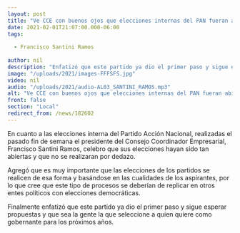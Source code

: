 ```yaml
---
layout: post
title: "Ve CCE con buenos ojos que elecciones internas del PAN fueran abiertas y sin dedazo "
date: 2021-02-01T21:07:00.000-06:00
tags:
  
  - Francisco Santini Ramos
  
author: nil
description: "Enfatizó que este partido ya dio el primer paso y sigue esperar propuestas "
image: "/uploads/2021/images-FFFSFS.jpg"
video: nil
audio: "/uploads/2021/audio-AL03_SANTINI_RAMOS.mp3"
alt: "Ve CCE con buenos ojos que elecciones internas del PAN fueran abiertas y sin dedazo "
front: false
section: "Local"
redirect_from: /news/182602
---
```


En cuanto a las elecciones interna del Partido Acción Nacional, realizadas el pasado fin de semana el presidente del Consejo Coordinador Empresarial, Francisco Santini Ramos, celebro que sus elecciones hayan sido tan abiertas y que no se realizaran por dedazo.

Agregó que es muy importante que las elecciones de los partidos se realicen de esa forma y basándose en las cualidades de los aspirantes, por lo que cree que este tipo de procesos se deberían de replicar en otros entes políticos con elecciones democráticas.

Finalmente  enfatizó que este partido ya dio el primer paso y sigue esperar propuestas y que sea la gente la que seleccione a quien quiere como gobernante para los próximos años.